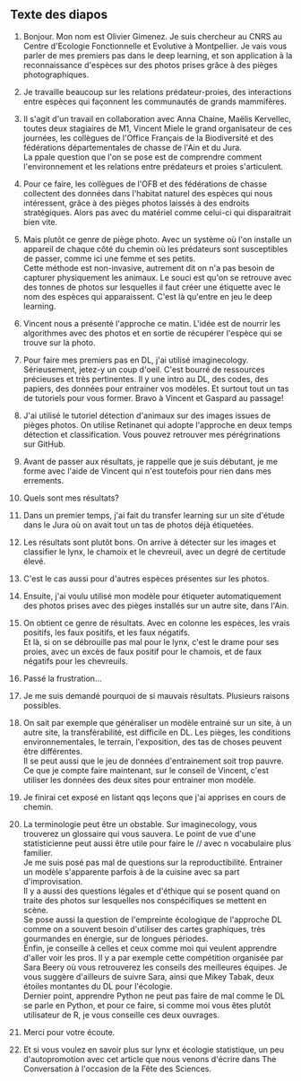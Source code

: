 ## Texte des diapos

1. Bonjour. Mon nom est Olivier Gimenez. Je suis chercheur au CNRS au Centre d'Ecologie Fonctionnelle et Evolutive à Montpellier. Je vais vous parler de mes premiers pas dans le deep learning, et son application à la reconnaissance d'espèces sur des photos prises grâce à des pièges photographiques. 

2. Je travaille beaucoup sur les relations prédateur-proies, des interactions entre espèces qui façonnent les communautés de grands mammifères. 

3. Il s'agit d'un travail en collaboration avec Anna Chaine, Maëlis Kervellec, toutes deux stagiaires de M1, Vincent Miele le grand organisateur de ces journées, les collègues de l'Office Français de la Biodiversité et des fédérations départementales de chasse de l'Ain et du Jura.  
La ppale question que l'on se pose est de comprendre comment l'environnement et les relations entre prédateurs et proies s'articulent. 

4. Pour ce faire, les collègues de l'OFB et des fédérations de chasse collectent des données dans l'habitat naturel des espèces qui nous intéressent, grâce à des pièges photos laissés à des endroits stratégiques. Alors pas avec du matériel comme celui-ci qui disparaitrait bien vite. 

5. Mais plutôt ce genre de piège photo. Avec un système où l'on installe un appareil de chaque côté du chemin où les prédateurs sont susceptibles de passer, comme ici une femme et ses petits.  
Cette méthode est non-invasive, autrement dit on n'a pas besoin de capturer physiquement les animaux. Le souci est qu'on se retrouve avec des tonnes de photos sur lesquelles il faut créer une étiquette avec le nom des espèces qui apparaissent. C'est là qu'entre en jeu le deep learning. 

6. Vincent nous a présenté l'approche ce matin. L'idée est de nourrir les algorithmes avec des photos et en sortie de récupérer l'espèce qui se trouve sur la photo. 

7. Pour faire mes premiers pas en DL, j'ai utilisé imaginecology. Sérieusement, jetez-y un coup d'oeil. C'est bourré de ressources précieuses et très pertinentes. Il y une intro au DL, des codes, des papiers, des données pour entrainer vos modèles. Et surtout tout un tas de tutoriels pour vous former. Bravo à Vincent et Gaspard au passage! 

8. J'ai utilisé le tutoriel détection d'animaux sur des images issues de pièges photos. On utilise Retinanet qui adopte l'approche en deux temps détection et classification. Vous pouvez retrouver mes pérégrinations sur GitHub.

9. Avant de passer aux résultats, je rappelle que je suis débutant, je me forme avec l'aide de Vincent qui n'est toutefois pour rien dans mes errements. 

10. Quels sont mes résultats?

11. Dans un premier temps, j'ai fait du transfer learning sur un site d'étude dans le Jura où on avait tout un tas de photos déjà étiquetées. 

12. Les résultats sont plutôt bons. On arrive à détecter sur les images et classifier le lynx, le chamoix et le chevreuil, avec un degré de certitude élevé.

13. C'est le cas aussi pour d'autres espèces présentes sur les photos. 

14. Ensuite, j'ai voulu utilisé mon modèle pour étiqueter automatiquement des photos prises avec des pièges installés sur un autre site, dans l'Ain. 

15. On obtient ce genre de résultats. Avec en colonne les espèces, les vrais positifs, les faux positifs, et les faux négatifs.  
Et là, si on se débrouille pas mal pour le lynx, c'est le drame pour ses proies, avec un excès de faux positif pour le chamois, et de faux négatifs pour les chevreuils. 

16. Passé la frustration...

17. Je me suis demandé pourquoi de si mauvais résultats. Plusieurs raisons possibles. 

18. On sait par exemple que généraliser un modèle entrainé sur un site, à un autre site, la transférabilité, est difficile en DL. Les pièges, les conditions environnementales, le terrain, l'exposition, des tas de choses peuvent être différentes.  
Il se peut aussi que le jeu de données d'entrainement soit trop pauvre.  
Ce que je compte faire maintenant, sur le conseil de Vincent, c'est utiliser les données des deux sites pour entrainer mon modèle. 

19. Je finirai cet exposé en listant qqs leçons que j'ai apprises en cours de chemin.

20. La terminologie peut être un obstable. Sur imaginecology, vous trouverez un glossaire qui vous sauvera. Le point de vue d'une statisticienne peut aussi être utile pour faire le // avec n vocabulaire plus familier.  
Je me suis posé pas mal de questions sur la reproductibilité. Entrainer un modèle s'apparente parfois à de la cuisine avec sa part d'improvisation.  
Il y a aussi des questions légales et d'éthique qui se posent quand on traite des photos sur lesquelles nos conspécifiques se mettent en scène.  
Se pose aussi la question de l'empreinte écologique de l'approche DL comme on a souvent besoin d'utiliser des cartes graphiques, très gourmandes en énergie, sur de longues périodes.  
Enfin, je conseille à celles et ceux comme moi qui veulent apprendre d'aller voir les pros. Il y a par exemple cette compétition organisée par Sara Beery où vous retrouverez les conseils des meilleures équipes. Je vous suggère d'ailleurs de suivre Sara, ainsi que Mikey Tabak, deux étoiles montantes du DL pour l'écologie.  
Dernier point, apprendre Python ne peut pas faire de mal comme le DL se parle en Python, et pour ce faire, si comme moi vous êtes plutôt utilisateur de R, je vous conseille ces deux ouvrages. 

21. Merci pour votre écoute. 

22. Et si vous voulez en savoir plus sur lynx et écologie statistique, un peu d'autopromotion avec cet article que nous venons d'écrire dans The Conversation à l'occasion de la Fête des Sciences.


